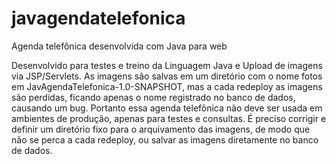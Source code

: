 # javagendatelefonica
Agenda telefônica desenvolvida com Java para web

Desenvolvido para testes e treino da Linguagem Java e Upload de imagens via JSP/Servlets.
As imagens são salvas em um diretório com o nome fotos em JavAgendaTelefonica-1.0-SNAPSHOT, 
mas a cada redeploy as imagens são perdidas, ficando apenas o nome registrado no banco de dados, causando um bug.
Portanto essa agenda telefônica não deve ser usada em ambientes de produção, apenas para testes e consultas. É preciso corrigir
e definir um diretório fixo para o arquivamento das imagens, de modo que não se perca a cada redeploy, ou salvar as imagens
diretamente no banco de dados.
